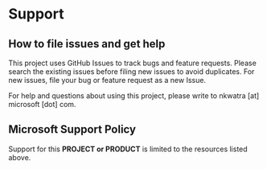 # Support

## How to file issues and get help  

This project uses GitHub Issues to track bugs and feature requests. Please search the existing 
issues before filing new issues to avoid duplicates.  For new issues, file your bug or 
feature request as a new Issue.

For help and questions about using this project, please write to nkwatra [at] microsoft [dot] com.

## Microsoft Support Policy  

Support for this **PROJECT or PRODUCT** is limited to the resources listed above.

